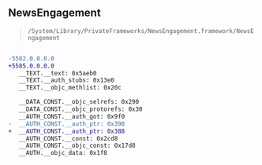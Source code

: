 ## NewsEngagement

> `/System/Library/PrivateFrameworks/NewsEngagement.framework/NewsEngagement`

```diff

-5582.0.0.0.0
+5585.0.0.0.0
   __TEXT.__text: 0x5aeb0
   __TEXT.__auth_stubs: 0x13e0
   __TEXT.__objc_methlist: 0x20c

   __DATA_CONST.__objc_selrefs: 0x290
   __DATA_CONST.__objc_protorefs: 0x30
   __AUTH_CONST.__auth_got: 0x9f0
-  __AUTH_CONST.__auth_ptr: 0x398
+  __AUTH_CONST.__auth_ptr: 0x388
   __AUTH_CONST.__const: 0x2cd8
   __AUTH_CONST.__objc_const: 0x17d8
   __AUTH.__objc_data: 0x1f8

```
